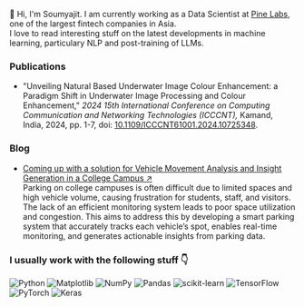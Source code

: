 💫 Hi, I'm Soumyajit. I am currently working as a Data Scientist at <a href="https://www.pinelabs.com/">Pine Labs</a>, one of the largest fintech companies in Asia.<br>I love to read interesting stuff on the latest developments in machine learning, particulary NLP and post-training of LLMs.<br>

### Publications
- "Unveiling Natural Based Underwater Image Colour Enhancement: a Paradigm Shift in Underwater Image Processing and Colour Enhancement," <i>2024 15th International Conference on Computing Communication and Networking Technologies (ICCCNT),</i> Kamand, India, 2024, pp. 1-7, doi: <a href="10.1109/ICCCNT61001.2024.10725348">10.1109/ICCCNT61001.2024.10725348</a>.

### Blog
- <a href="https://medium.com/@roysoumyajit/coming-up-with-a-solution-for-vehicle-movement-analysis-and-insight-generation-in-a-college-campus-b76aa7e84de0">Coming up with a solution for Vehicle Movement Analysis and Insight Generation in a College Campus &#8599;</a><br>
    Parking on college campuses is often difficult due to limited spaces and high vehicle volume, causing frustration for students, staff, and visitors. The lack of an efficient monitoring system leads to poor space utilization and congestion. This aims to address this by developing a smart parking system that accurately tracks each vehicle’s spot, enables real-time monitoring, and generates actionable insights from parking data.

### I usually work with the following stuff 👇
![Python](https://img.shields.io/badge/python-3670A0?style=flat&logo=python&logoColor=ffdd54) ![Matplotlib](https://img.shields.io/badge/Matplotlib-%23ffffff.svg?style=flat&logo=Matplotlib&logoColor=black) ![NumPy](https://img.shields.io/badge/numpy-%23013243.svg?style=flat&logo=numpy&logoColor=white) ![Pandas](https://img.shields.io/badge/pandas-%23150458.svg?style=flat&logo=pandas&logoColor=white) ![scikit-learn](https://img.shields.io/badge/scikit--learn-%23F7931E.svg?style=flat&logo=scikit-learn&logoColor=white) ![TensorFlow](https://img.shields.io/badge/TensorFlow-%23FF6F00.svg?style=flat&logo=TensorFlow&logoColor=white) ![PyTorch](https://img.shields.io/badge/PyTorch-%23EE4C2C.svg?style=flat&logo=PyTorch&logoColor=white) ![Keras](https://img.shields.io/badge/Keras-%23D00000.svg?style=flat&logo=Keras&logoColor=white)

